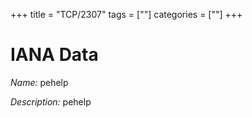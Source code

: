 +++
title = "TCP/2307"
tags = [""]
categories = [""]
+++

# IANA Data

_Name:_ pehelp

_Description:_ pehelp

